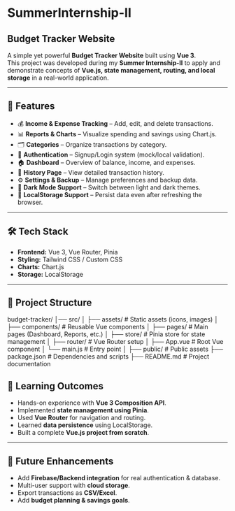 # SummerInternship-II 
## Budget Tracker Website  

A simple yet powerful **Budget Tracker Website** built using **Vue 3**.  
This project was developed during my **Summer Internship-II** to apply and demonstrate concepts of **Vue.js, state management, routing, and local storage** in a real-world application.  

---

## 🚀 Features  
- 💰 **Income & Expense Tracking** – Add, edit, and delete transactions.  
- 📊 **Reports & Charts** – Visualize spending and savings using Chart.js.  
- 🗂 **Categories** – Organize transactions by category.  
- 🔐 **Authentication** – Signup/Login system (mock/local validation).  
- 🏠 **Dashboard** – Overview of balance, income, and expenses.  
- 📜 **History Page** – View detailed transaction history.  
- ⚙️ **Settings & Backup** – Manage preferences and backup data.  
- 🌙 **Dark Mode Support** – Switch between light and dark themes.  
- 💾 **LocalStorage Support** – Persist data even after refreshing the browser.  

---

## 🛠️ Tech Stack  
- **Frontend:** Vue 3, Vue Router, Pinia  
- **Styling:** Tailwind CSS / Custom CSS  
- **Charts:** Chart.js  
- **Storage:** LocalStorage  

---

## 📂 Project Structure  

budget-tracker/
│── src/
│   ├── assets/          # Static assets (icons, images)
│   ├── components/      # Reusable Vue components
│   ├── pages/           # Main pages (Dashboard, Reports, etc.)
│   ├── store/           # Pinia store for state management
│   ├── router/          # Vue Router setup
│   ├── App.vue          # Root Vue component
│   └── main.js          # Entry point
│
├── public/              # Public assets
├── package.json         # Dependencies and scripts
├── README.md            # Project documentation


## 🎯 Learning Outcomes  
- Hands-on experience with **Vue 3 Composition API**.  
- Implemented **state management using Pinia**.  
- Used **Vue Router** for navigation and routing.  
- Learned **data persistence** using LocalStorage.  
- Built a complete **Vue.js project from scratch**.  

---

## 📌 Future Enhancements  
- Add **Firebase/Backend integration** for real authentication & database.  
- Multi-user support with **cloud storage**.  
- Export transactions as **CSV/Excel**.  
- Add **budget planning & savings goals**.  

